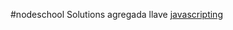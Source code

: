 #nodeschool Solutions
agregada llave
[javascripting](https://github.com/franciscop1s3/nodeSchool-Solutions.git)

